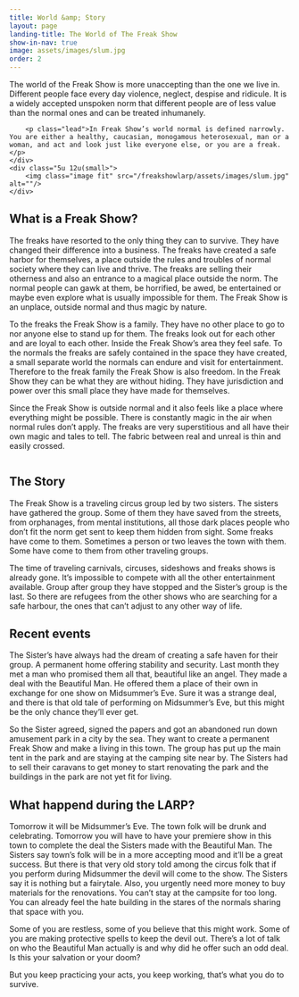 ```yaml
---
title: World &amp; Story
layout: page
landing-title: The World of The Freak Show
show-in-nav: true
image: assets/images/slum.jpg
order: 2
---
```


<div class="row">
	<div class="7u 12u(small)">
		<p class="lead">The world of the Freak Show is more unaccepting than the one we live in. Different people face every day violence, neglect, despise and ridicule. It is a widely accepted unspoken norm that different people are of less value than the normal ones and can be treated inhumanely.</p>

		<p class="lead">In Freak Show’s world normal is defined narrowly. You are either a healthy, caucasian, monogamous heterosexual, man or a woman, and act and look just like everyone else, or you are a freak.</p>
	</div>
	<div class="5u 12u(small>">
		<img class="image fit" src="/freakshowlarp/assets/images/slum.jpg" alt=""/>
	</div>
</div>


<div class="row">
<div class="5u 12u(small)">

<h2>What is a Freak Show?</h2>

<p>The freaks have resorted to the only thing they can to survive. They have changed their difference into a business. The freaks have created a safe harbor for themselves, a place outside the rules and troubles of normal society where they can live and thrive. The freaks are selling their otherness and also an entrance to a magical place outside the norm. The normal people can gawk at them, be horrified, be awed, be entertained or maybe even explore what is usually impossible for them. The Freak Show is an unplace, outside normal and thus magic by nature.</p>

<p>To the freaks the Freak Show is a family. They have no other place to go to nor anyone else to stand up for them. The freaks look out for each other and are loyal to each other. Inside the Freak Show’s area they feel safe.
To the normals the freaks are safely contained in the space they have created, a small separate world the normals can endure and visit for entertainment. Therefore to the freak family the Freak Show is also freedom. In the Freak Show they can be what they are without hiding. They have jurisdiction and power over this small place they have made for themselves.</p>

<p>Since the Freak Show is outside normal and it also feels like a place where everything might be possible. There is constantly magic in the air when normal rules don’t apply. The freaks are very superstitious and all have their own magic and tales to tell. The fabric between real and unreal is thin and easily crossed.</p>

<p><img class="image fit" src="/freakshowlarp/assets/images/freak.png" alt=""/></p>

</div>

<div class="7u 12u(small)">

<h2>The Story</h2>

<p>The Freak Show is a traveling circus group led by two sisters. The sisters have gathered the group. Some of them they have saved from the streets, from orphanages, from mental institutions, all those dark places people who don’t fit the norm get sent to keep them hidden from sight. Some freaks have come to them. Sometimes a person or two leaves the town with them. Some have come to them from other traveling groups.</p>

<p>The time of traveling carnivals, circuses, sideshows and freaks shows is already gone. It’s impossible to compete with all the other entertainment available. Group after group they have stopped and the Sister’s group is the last. So there are refugees from the other shows who are searching for a safe harbour, the ones that can’t adjust to any other way of life.</p>

<h2>Recent events</h2>

<p>The Sister’s have always had the dream of creating a safe haven for their group. A permanent home offering stability and security. Last month they met a man who promised them all that, beautiful like an angel. They made a deal with the Beautiful Man. He offered them a place of their own in exchange for one show on Midsummer’s Eve. Sure it was a strange deal, and there is that old tale of performing on Midsummer’s Eve, but this might be the only chance they’ll ever get.</p>

<p>So the Sister agreed, signed the papers and got an abandoned run down amusement park in a city by the sea. They want to create a permanent Freak Show and make a living in this town. The group has put up the main tent in the park and are staying at the camping site near by. The Sisters had to sell their caravans to get money to start renovating the park and the buildings in the park are not yet fit for living.</p>

<h2>What happend during the LARP?</h2>

<p>Tomorrow it will be Midsummer’s Eve. The town folk will be drunk and celebrating. Tomorrow you will have to have your premiere show in this town to complete the deal the Sisters made with the Beautiful Man. The Sisters say town’s folk will be in a more accepting mood and it’ll be a great success. But there is that very old story told among the circus folk that if you perform during Midsummer the devil will come to the show. The Sisters say it is nothing but a fairytale. Also, you urgently need more money to buy materials for the renovations. You can’t stay at the campsite for too long. You can already feel the hate building in the stares of the normals sharing that space with you.</p>

<p>Some of you are restless, some of you believe that this might work. Some of you are making protective spells to keep the devil out. There’s a lot of talk on who the Beautiful Man actually is and why did he offer such an odd deal. Is this your salvation or your doom?</p>

<p>But you keep practicing your acts, you keep working, that’s what you do to survive.</p>

</div>
